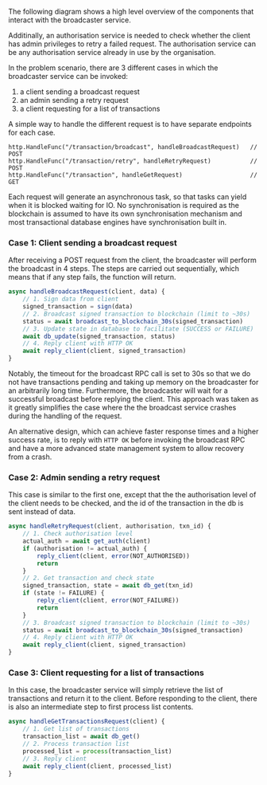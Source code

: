 The following diagram shows a high level overview of the components that interact with the broadcaster service. 

Additinally, an authorisation service is needed to check whether the client has admin privileges to retry a failed request. 
The authorisation service can be any authorisation service already in use by the organisation.

In the problem scenario, there are 3 different cases in which the broadcaster service can be invoked:
1. a client sending a broadcast request
2. an admin sending a retry request
3. a client requesting for a list of transactions

A simple way to handle the different request is to have separate endpoints for each case.

```golang
http.HandleFunc("/transaction/broadcast", handleBroadcastRequest)   // POST
http.HandleFunc("/transaction/retry", handleRetryRequest)           // POST
http.HandleFunc("/transaction", handleGetRequest)                   // GET
```
Each request will generate an asynchronous task, so that tasks can yield when it is blocked waiting for IO. 
No synchronisation is required as the blockchain is assumed to have its own synchronisation mechanism and most transactional database engines have synchronisation built in.

### Case 1: Client sending a broadcast request
After receiving a POST request from the client, the broadcaster will perform the broadcast in 4 steps. The steps are carried out sequentially, which means that if any step fails, the function will return.

```javascript
async handleBroadcastRequest(client, data) {
    // 1. Sign data from client
    signed_transaction = sign(data) 
    // 2. Broadcast signed transaction to blockchain (limit to ~30s)
    status = await broadcast_to_blockchain_30s(signed_transaction)
    // 3. Update state in database to facilitate (SUCCESS or FAILURE)
    await db_update(signed_transaction, status)
    // 4. Reply client with HTTP OK
    await reply_client(client, signed_transaction)              
}
```
Notably, the timeout for the broadcast RPC call is set to 30s so that we do not have transactions pending and taking up memory on the broadcaster for an arbitrarily long time. 
Furthermore, the broadcaster will wait for a successful broadcast before replying the client. This approach was taken as it greatly simplifies the case where the the broadcast service crashes during the handling of the request.

An alternative design, which can achieve faster response times and a higher success rate,
is to reply with `HTTP OK` before invoking the broadcast RPC and have a more advanced state management system to allow recovery from a crash.

### Case 2:  Admin  sending a retry request
This case is similar to the first one, except that the the authorisation level of the client needs to be checked, and the id of the transaction in the db is sent instead of data. 

```javascript
async handleRetryRequest(client, authorisation, txn_id) {
    // 1. Check authorisation level
    actual_auth = await get_auth(client)
    if (authorisation != actual_auth) {
        reply_client(client, error(NOT_AUTHORISED)) 
        return
    }
    // 2. Get transaction and check state
    signed_transaction, state = await db_get(txn_id)
    if (state != FAILURE) {
        reply_client(client, error(NOT_FAILURE)) 
        return
    }
    // 3. Broadcast signed transaction to blockchain (limit to ~30s)
    status = await broadcast_to_blockchain_30s(signed_transaction)      
    // 4. Reply client with HTTP OK
    await reply_client(client, signed_transaction)                     
}
```

### Case 3:  Client requesting for a list of transactions
In this case, the broadcaster service will simply retrieve the list of transactions and return it to the client. 
Before responding to the client, there is also an intermediate step to first process list contents.

```javascript
async handleGetTransactionsRequest(client) {
    // 1. Get list of transactions
    transaction_list = await db_get()
    // 2. Process transaction list
    processed_list = process(transaction_list)
    // 3. Reply client
    await reply_client(client, processed_list)                     
}
```


